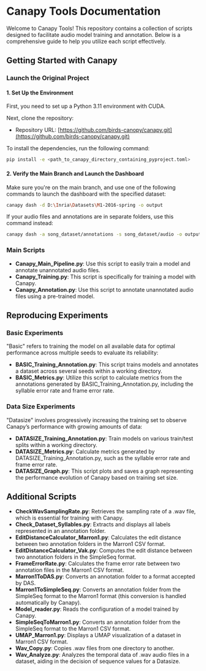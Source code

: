 # Canapy Tools Documentation

Welcome to Canapy Tools! This repository contains a collection of scripts designed to facilitate audio model training and annotation. Below is a comprehensive guide to help you utilize each script effectively.

## Getting Started with Canapy

### Launch the Original Project

#### 1. Set Up the Environment

First, you need to set up a Python 3.11 environment with CUDA.

Next, clone the repository:

- Repository URL: [https://github.com/birds-canopy/canapy.git](https://github.com/birds-canopy/canapy.git)

To install the dependencies, run the following command:

```bash
pip install -e <path_to_canapy_directory_containing_pyproject.toml>
```
#### 2. Verify the Main Branch and Launch the Dashboard

Make sure you're on the main branch, and use one of the following commands to launch the dashboard with the specified dataset:

```bash
canapy dash -d D:\Inria\Datasets\M1-2016-spring -o output
```

If your audio files and annotations are in separate folders, use this command instead:

```bash
canapy dash -a song_dataset/annotations -s song_dataset/audio -o output
```

### Main Scripts

- **Canapy_Main_Pipeline.py**: Use this script to easily train a model and annotate unannotated audio files.
- **Canapy_Training.py**: This script is specifically for training a model with Canapy.
- **Canapy_Annotation.py**: Use this script to annotate unannotated audio files using a pre-trained model.

## Reproducing Experiments

### Basic Experiments

"Basic" refers to training the model on all available data for optimal performance across multiple seeds to evaluate its reliability:

- **BASIC_Training_Annotation.py**: This script trains models and annotates a dataset across several seeds within a working directory.
- **BASIC_Metrics.py**: Utilize this script to calculate metrics from the annotations generated by BASIC_Training_Annotation.py, including the syllable error rate and frame error rate.

### Data Size Experiments

"Datasize" involves progressively increasing the training set to observe Canapy’s performance with growing amounts of data:

- **DATASIZE_Training_Annotation.py**: Train models on various train/test splits within a working directory.
- **DATASIZE_Metrics.py**: Calculate metrics generated by DATASIZE_Training_Annotation.py, such as the syllable error rate and frame error rate.
- **DATASIZE_Graph.py**: This script plots and saves a graph representing the performance evolution of Canapy based on training set size.

## Additional Scripts

- **CheckWavSamplingRate.py**: Retrieves the sampling rate of a .wav file, which is essential for training with Canapy.
- **Check_Dataset_Syllables.py**: Extracts and displays all labels represented in an annotation folder.
- **EditDistanceCalculator_Marron1.py**: Calculates the edit distance between two annotation folders in the Marron1 CSV format.
- **EditDistanceCalculator_Vak.py**: Computes the edit distance between two annotation folders in the SimpleSeq format.
- **FrameErrorRate.py**: Calculates the frame error rate between two annotation files in the Marron1 CSV format.
- **Marron1ToDAS.py**: Converts an annotation folder to a format accepted by DAS.
- **Marron1ToSimpleSeq.py**: Converts an annotation folder from the SimpleSeq format to the Marron1 format (this conversion is handled automatically by Canapy).
- **Model_reader.py**: Reads the configuration of a model trained by Canapy.
- **SimpleSeqToMarron1.py**: Converts an annotation folder from the SimpleSeq format to the Marron1 CSV format.
- **UMAP_Marron1.py**: Displays a UMAP visualization of a dataset in Marron1 CSV format.
- **Wav_Copy.py**: Copies .wav files from one directory to another.
- **Wav_Analyze.py**: Analyzes the temporal data of .wav audio files in a dataset, aiding in the decision of sequence values for a Datasize.
